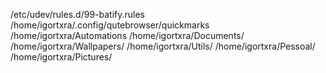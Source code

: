 /etc/udev/rules.d/99-batify.rules
/home/igortxra/.config/qutebrowser/quickmarks
/home/igortxra/Automations
/home/igortxra/Documents/
/home/igortxra/Wallpapers/
/home/igortxra/Utils/
/home/igortxra/Pessoal/
/home/igortxra/Pictures/
